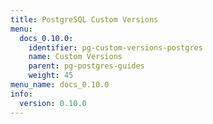 ```yaml
---
title: PostgreSQL Custom Versions
menu:
  docs_0.10.0:
    identifier: pg-custom-versions-postgres
    name: Custom Versions
    parent: pg-postgres-guides
    weight: 45
menu_name: docs_0.10.0
info:
  version: 0.10.0
---
```


